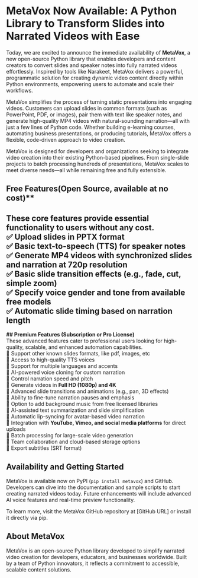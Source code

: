 # MetaVox Now Available: A Python Library to Transform Slides into Narrated Videos with Ease
Today, we are excited to announce the immediate availability of **MetaVox**, a new open-source Python library that enables developers and content creators to convert slides and speaker notes into fully narrated videos effortlessly. Inspired by tools like Narakeet, MetaVox delivers a powerful, programmatic solution for creating dynamic video content directly within Python environments, empowering users to automate and scale their workflows.

MetaVox simplifies the process of turning static presentations into engaging videos. Customers can upload slides in common formats (such as PowerPoint, PDF, or images), pair them with text like speaker notes, and generate high-quality MP4 videos with natural-sounding narration—all with just a few lines of Python code. Whether building e-learning courses, automating business presentations, or producing tutorials, MetaVox offers a flexible, code-driven approach to video creation.

MetaVox is designed for developers and organizations seeking to integrate video creation into their existing Python-based pipelines. From single-slide projects to batch processing hundreds of presentations, MetaVox scales to meet diverse needs—all while remaining free and fully extensible.

## Free Features(Open Source, available at no cost)**
These core features provide essential functionality to users without any cost.  
✅ Upload slides in PPTX format  
✅ Basic text-to-speech (TTS) for speaker notes   
✅ Generate MP4 videos with synchronized slides and narration at **720p resolution**   
✅ Basic slide transition effects (e.g., fade, cut, simple zoom)    
✅ Specify voice gender and tone from available free models  
✅ Automatic slide timing based on narration length  
---

**## Premium Features (Subscription or Pro License)**  
These advanced features cater to professional users looking for high-quality, scalable, and enhanced automation capabilities.    
🚀 Support other known slides formats, like pdf, images, etc  
🚀 Access to high-quality TTS voices    
🚀 Support for multiple languages and accents     
🚀 AI-powered voice cloning for custom narration  
🚀 Control narration speed and pitch  
🚀 Generate videos in **Full HD (1080p) and 4K**  
🚀 Advanced slide transitions and animations (e.g., pan, 3D effects)    
🚀 Ability to fine-tune narration pauses and emphasis  
🚀 Option to add background music from free licensed libraries  
🚀 AI-assisted text summarization and slide simplification  
🚀 Automatic lip-syncing for avatar-based video narration  
🚀 Integration with **YouTube, Vimeo, and social media platforms** for direct uploads    
🚀 Batch processing for large-scale video generation  
🚀 Team collaboration and cloud-based storage options  
🚀 Export subtitles (SRT format)  

## Availability and Getting Started

MetaVox is available now on PyPI (`pip install metavox`) and GitHub. Developers can dive into the documentation and sample scripts to start creating narrated videos today. Future enhancements will include advanced AI voice features and real-time preview functionality.

To learn more, visit the MetaVox GitHub repository at [GitHub URL] or install it directly via pip.

## About MetaVox

MetaVox is an open-source Python library developed to simplify narrated video creation for developers, educators, and businesses worldwide. Built by a team of Python innovators, it reflects a commitment to accessible, scalable content solutions.
